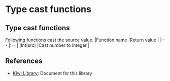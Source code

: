 # Type cast functions

## Type cast functions
Following functions cast the source value.
|Function name	|Return value			|
|:--		|:--				|
|Int(src)	|Cast number to integer		|

## References
* [Kiwi Library](https://github.com/steelwheels/KiwiScript/blob/master/KiwiLibrary/Document/Library.md): Document for this library


